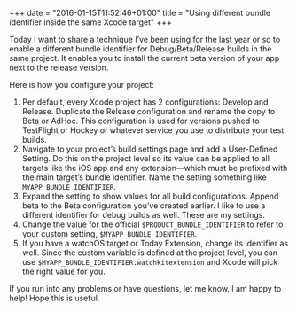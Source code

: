 +++
date = "2016-01-15T11:52:46+01:00"
title = "Using different bundle identifier inside the same Xcode target"
+++

Today I want to share a technique I’ve been using for the last year or so to enable a different bundle identifier for Debug/Beta/Release builds in the same project. It enables you to install the current beta version of your app next to the release version.

Here is how you configure your project:

1. Per default, every Xcode project has 2 configurations: Develop and Release. Duplicate the Release configuration and rename the copy to Beta or AdHoc. This configuration is used for versions pushed to TestFlight or Hockey or whatever service you use to distribute your test builds. 
2. Navigate to your project’s build settings page and add a User-Defined Setting.  Do this on the project level so its value can be applied to all targets like the iOS app and any extension—which must be prefixed with the main target’s bundle identifier. Name the setting something like `MYAPP_BUNDLE_IDENTIFIER`.
3. Expand the setting to show values for all build configurations. Append beta to the Beta configuration you’ve created earlier. I like to use a different identifier for debug builds as well. These are my settings. 
4. Change the value for the official `$PRODUCT_BUNDLE_IDENTIFIER` to refer to your custom setting, `$MYAPP_BUNDLE_IDENTIFIER`.
5. If you have a watchOS target or Today Extension, change its identifier as well. Since the custom variable is defined at the project level, you can use `$MYAPP_BUNDLE_IDENTIFIER.watchkitextension` and Xcode will pick the right value for you.


If you run into any problems or have questions, let me know. I am happy to help! Hope this is useful.

